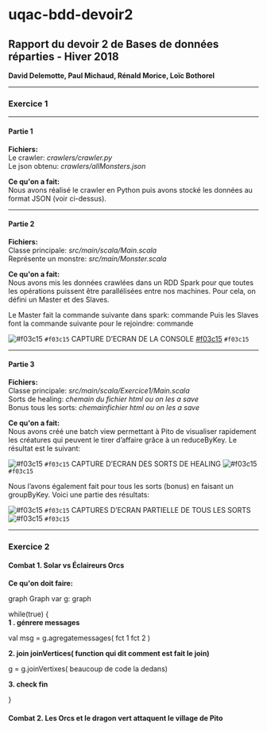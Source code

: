 # uqac-bdd-devoir2

<h2>Rapport du devoir 2 de Bases de données réparties - Hiver 2018</h2>
<b>David Delemotte, Paul Michaud, Rénald Morice, Loïc Bothorel</b>


---

<h3>Exercice 1</h3>

---

<h4>Partie 1</h4>

<b>Fichiers:</b><br>
Le crawler: <i>crawlers/crawler.py</i><br>
Le json obtenu: <i>crawlers/allMonsters.json</i><br>

<b>Ce qu'on a fait:</b><br>
Nous avons réalisé le crawler en Python puis avons stocké les données au format JSON (voir ci-dessus).

---
<h4>Partie 2</h4>

<b>Fichiers:</b><br>
Classe principale: <i>src/main/scala/Main.scala</i><br>
Représente un monstre: <i>src/main/Monster.scala</i><br>

<b>Ce qu'on a fait:</b><br>
Nous avons mis les données crawlées dans un RDD Spark pour que toutes les opérations puissent être parallélisées entre nos machines. Pour cela, on défini un Master et des Slaves.

Le Master fait la commande suivante dans spark: commande
Puis les Slaves font la commande suivante pour le rejoindre: commande

![#f03c15](https://placehold.it/15/f03c15/000000?text=+) `#f03c15` CAPTURE D’ECRAN DE LA CONSOLE [#f03c15](https://placehold.it/15/f03c15/000000?text=+) `#f03c15`

---

<h4>Partie 3</h4>

<b>Fichiers:</b><br>
Classe principale: <i>src/main/scala/Exercice1/Main.scala</i><br>
Sorts de healing: <i>chemain du fichier html ou on les a save</i><br>
Bonus tous les sorts: <i> chemainfichier html ou on les a save</i><br>

<b>Ce qu'on a fait:</b><br>
Nous avons créé une batch view permettant à Pito de visualiser rapidement les créatures qui peuvent le tirer d’affaire grâce à un reduceByKey. Le résultat est le suivant:

![#f03c15](https://placehold.it/15/f03c15/000000?text=+) `#f03c15` CAPTURE D’ECRAN DES SORTS DE HEALING ![#f03c15](https://placehold.it/15/f03c15/000000?text=+) `#f03c15` 

Nous l’avons également fait pour tous les sorts (bonus) en faisant un groupByKey. Voici une partie des résultats:

![#f03c15](https://placehold.it/15/f03c15/000000?text=+) `#f03c15` CAPTURES D’ECRAN PARTIELLE DE TOUS LES SORTS ![#f03c15](https://placehold.it/15/f03c15/000000?text=+) `#f03c15` 


---

<h3>Exercice 2</h3>

<h4>Combat 1. Solar vs Éclaireurs Orcs</h4>

<b>Ce qu'on doit faire:</b><br>

graph Graph
var g: graph

while(true) {<br>
 <b>1 . génrere messages</b>

val msg = g.agregatemessages(
	fct 1
	fct 2
)

<b>2. join joinVertices( function qui dit comment est fait le join)</b>

g = g.joinVertixes( beaucoup de code la dedans)

<b>3. check fin</b>

}


<h4>Combat 2. Les Orcs et le dragon vert attaquent le village de Pito</h4>

